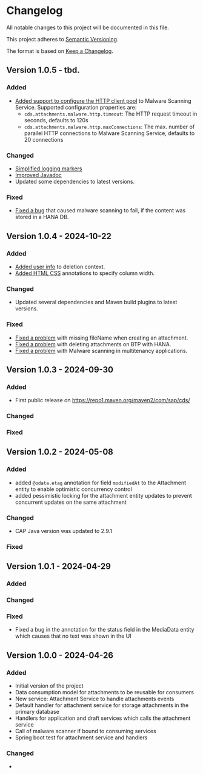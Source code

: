 # Changelog

All notable changes to this project will be documented in this file.

This project adheres to [Semantic Versioning](http://semver.org/).

The format is based on [Keep a Changelog](http://keepachangelog.com/).

## Version 1.0.5 - tbd.

### Added

- [Added support to configure the HTTP client pool](https://github.com/cap-java/cds-feature-attachments/pull/276) to Malware Scanning Service. Supported configuration properties are:
  - `cds.attachments.malware.http.timeout`: The HTTP request timeout in seconds, defaults to 120s
  - `cds.attachments.malware.http.maxConnections`: The max. number of parallel HTTP connections to Malware Scanning Service, defaults to 20 connections


### Changed

- [Simplified logging markers](https://github.com/cap-java/cds-feature-attachments/pull/178)
- [Improved Javadoc](https://github.com/cap-java/cds-feature-attachments/pull/256)
- Updated some dependencies to latest versions.

### Fixed

- [Fixed a bug](https://github.com/cap-java/cds-feature-attachments/pull/270) that caused malware scanning to fail, if the content was stored in a HANA DB.

## Version 1.0.4 - 2024-10-22

### Added

- [Added user info](https://github.com/cap-java/cds-feature-attachments/pull/217) to deletion context.
- [Added HTML CSS](https://github.com/cap-java/cds-feature-attachments/pull/248) annotations to specify column width.

### Changed

- Updated several dependencies and Maven build plugins to latest versions.

### Fixed

- [Fixed a problem](https://github.com/cap-java/cds-feature-attachments/pull/232) with missing fileName when creating an attachment.
- [Fixed a problem](https://github.com/cap-java/cds-feature-attachments/pull/239) with deleting attachments on BTP with HANA.
- [Fixed a problem](https://github.com/cap-java/cds-feature-attachments/pull/246) with Malware scanning in multitenancy applications.

## Version 1.0.3 - 2024-09-30

### Added

- First public release on https://repo1.maven.org/maven2/com/sap/cds/

### Changed

### Fixed

## Version 1.0.2 - 2024-05-08

### Added

- added `@odata.etag` annotation for field `modifiedAt` to the Attachment entity to enable optimistic concurrency control
- added pessimistic locking for the attachment entity updates to prevent concurrent updates on the same attachment

### Changed

- CAP Java version was updated to 2.9.1

### Fixed

## Version 1.0.1 - 2024-04-29

### Added

### Changed

### Fixed

- Fixed a bug in the annotation for the status field in the MediaData entity which causes that no text was shown in the
  UI

## Version 1.0.0 - 2024-04-26

### Added

- Initial version of the project
- Data consumption model for attachments to be reusable for consumers
- New service: Attachment Service to handle attachments events
- Default handler for attachment service for storage attachments in the primary database
- Handlers for application and draft services which calls the attachment service
- Call of malware scanner if bound to consuming services
- Spring boot test for attachment service and handlers

### Changed

-
